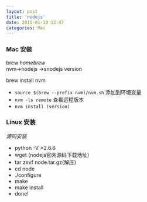 ```yaml
---
layout: post
title: 'nodejs'
date: 2015-01-10 12:47
categories: Mac
---
```

### Mac 安装

brew *homebrew*    
nvm->nodejs ->snodejs version


brew install nvm

- `source $(brew --prefix nvm)/nvm.sh` 添加到环境变量
- `nvm -ls remote` 查看远程版本 
- `nvm install (version)`


### Linux 安装

*源码安装*   

- python -V >2.6.6
- wget (nodejs官网源码下载地址)
- tar zxvf node.tar.gz(解压)
- cd node
- ./configure
- make
- make install
- done!